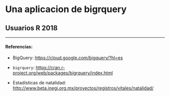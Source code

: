 # Una aplicacion de bigrquery

## Usuarios R 2018


---


#### Referencias:

- BigQuery: https://cloud.google.com/bigquery/?hl=es

- `bigrquery`: https://cran.r-project.org/web/packages/bigrquery/index.html

- Estadísticas de natalidad: http://www.beta.inegi.org.mx/proyectos/registros/vitales/natalidad/
